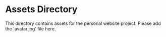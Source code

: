 # Assets Directory

This directory contains assets for the personal website project.
Please add the 'avatar.jpg' file here.